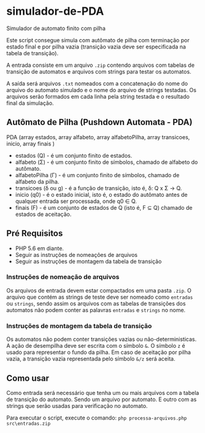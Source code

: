 # simulador-de-PDA
Simulador de automato finito com pilha

Este script consegue simula com autômato de pilha com terminação por estado final e por pilha vazia (transição vazia deve ser especificada na tabela de transição).

A entrada consiste em um arquivo `.zip` contendo arquivos com tabelas de transição de automatos e arquivos com strings para testar os automatos.

A saída será arquivos `.txt` nomeados com a concatenação do nome do arquivo do automato simulado e o nome do arquivo de strings testadas. Os arquivos serão formados em cada linha pela string testada e o resultado final da simulação. 

## Autômato	de Pilha (Pushdown Automata - PDA)
PDA (array estados, array alfabeto, array alfabetoPilha, array transicoes, inicio, array finais )

- estados (Q) - é um conjunto finito de estados.
- alfabeto (Σ) - é um conjunto finito de símbolos, chamado de alfabeto do autômato.
- alfabetoPilha (Γ) - é um conjunto finito de símbolos, chamado de alfabeto da pilha.
- transicoes (δ ou g) - é a função de transição, isto é, δ: Q x Σ → Q.
- inicio (q0) - é o estado inicial, isto é, o estado do autômato antes de qualquer entrada ser processada, onde q0 ∈ Q.
- finais (F) - é um conjunto de estados de Q (isto é, F ⊆ Q) chamado de estados de aceitação.

## Pré Requisitos
- PHP 5.6 em diante.
- Seguir as instruções de nomeações de arquivos
- Seguir as instruções de montagem da tabela de transição

### Instruções de nomeação de arquivos
Os arquivos de entrada devem estar compactados em uma pasta `.zip`. O arquivo que contém as strings de teste deve ser nomeado como `entradas` ou `strings`, sendo assim os arquivos com as tabelas de transições dos automatos não podem conter as palavras `entradas` e `strings` no nome.


### Instruções de montagem da tabela de transição
Os automatos não podem conter transições vazias ou não-deterministicas. A ação de desempilha deve ser escrita com o símbolo `&`.
O símbolo `z` é usado para representar o fundo da pilha.
Em caso de aceitação por pilha vazia, a transição vazia representada pelo símbolo `&/z` será aceita.

## Como usar
Como entrada será necessário que tenha um ou mais arquivos com a tabela de transição do automato.
Sendo um arquivo por automato. E outro com as strings que serão usadas para verificação no automato.

Para executar o script, execute o comando: `php processa-arquivos.php src\entradas.zip`